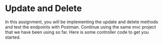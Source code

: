 # Update and Delete

In this assignment, you will be implementing the update and delete methods and test the endpoints with Postman. Continue using the same mvc project that we have been using so far. Here is some controller code to get you started.
